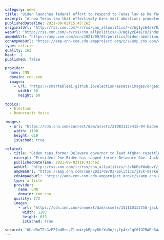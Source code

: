 ```yaml
---
category: news
title: "Biden launches federal effort to respond to Texas law as he faces pressure to protect abortion"
excerpt: "A new Texas law that effectively bans most abortions prompted President Joe Biden on Wednesday to use a word he'd entirely avoided as president: \"Abortion.\"\n    \n"
publishedDateTime: 2021-09-02T15:45:26Z
originalUrl: "http://rss.cnn.com/~r/rss/cnn_allpolitics/~3/WgIyzE4aEY8/index.html"
webUrl: "http://rss.cnn.com/~r/rss/cnn_allpolitics/~3/WgIyzE4aEY8/index.html"
ampWebUrl: "https://amp.cnn.com/cnn/2021/09/02/politics/biden-abortion/index.html"
cdnAmpWebUrl: "https://amp-cnn-com.cdn.ampproject.org/c/s/amp.cnn.com/cnn/2021/09/02/politics/biden-abortion/index.html"
type: article
quality: 163
heat: -1
published: false

provider:
  name: CNN
  domain: cnn.com
  images:
    - url: "https://smartableai.github.io/election/assets/images/organizations/cnn.com-50x50.jpg"
      width: 50
      height: 50

topics:
  - Election
  - Democratic Voice

images:
  - url: "https://cdn.cnn.com/cnnnext/dam/assets/210831155412-04-biden-afghanistan-presser-0831-super-tease.jpg"
    width: 1100
    height: 619
    isCached: true

related:
  - title: "Biden taps former Delaware governor to lead Afghan resettlement efforts in US"
    excerpt: "President Joe Biden has tapped former Delaware Gov. Jack Markell as the temporary point person who will oversee the administration's Afghan evacuee resettlement effort in the United States, the White House announced Friday.\n    \n"
    publishedDateTime: 2021-09-03T19:41:46Z
    webUrl: "http://rss.cnn.com/~r/rss/cnn_allpolitics/~3/kbRofWuQcvY/index.html"
    ampWebUrl: "https://amp.cnn.com/cnn/2021/09/03/politics/jack-markell-afghan-resettlement/index.html"
    cdnAmpWebUrl: "https://amp-cnn-com.cdn.ampproject.org/c/s/amp.cnn.com/cnn/2021/09/03/politics/jack-markell-afghan-resettlement/index.html"
    type: article
    provider:
      name: CNN
      domain: cnn.com
    quality: 172
    images:
      - url: "https://cdn.cnn.com/cnnnext/dam/assets/151110132758-jack-markell-super-tease.jpg"
        width: 1100
        height: 619
        isCached: true

secured: "OUad3nTZsGzEZ7ndMrczZliw4rykPpcyDKtYw8n/zjCp4+/JgC0IO7BAEs644eDDL0qIj1MwlNQec1gsER1jw1XGI/E0sK3HTlEIHrfuXeXktHqdQgfj9JEDnYtr8q6RGluaT9QBxj8xDVcgFXDmRFAezy7JQkvoqvBIcAZY65mYpS01wjHUpcuFkHJIoQBLgoNmp3iqGd9b4r3FC8r5WkoBE1438eojpEt1eWFN6PaTJ4A7oLO58QJIrpaJKlOwULh67EhhvYLAwxnnJYyZf5HPye+2kD5p/MXz25cb2KheSkgvyUFd6iPmex6s93/FDNGqKin6I/ZjvDkDZ2DGVaLb/HYgdCjzN6ypCL5AqFw=;zJ2HIW+3zut7OGpsmrDNGg=="
---
```


